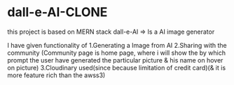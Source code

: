 # dall-e-AI-CLONE

this project is based on MERN stack
dall-e-AI => Is a AI image generator

I have given functionality of 
1.Generating a Image from AI
2.Sharing with the community
(Community page is home page, where i will show the by which prompt the user have generated the particular picture & his name on hover on picture)
3.Cloudinary used(since because limitation of credit card)(& it is more feature rich than the awss3)
